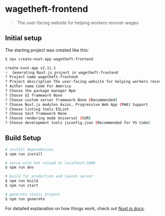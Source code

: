 # wagetheft-frontend

> The user-facing website for helping workers recover wages

## Initial setup

The starting project was created like this:

``` bash
$ npx create-nuxt-app wagetheft-frontend

create-nuxt-app v2.11.1
✨  Generating Nuxt.js project in wagetheft-frontend
? Project name wagetheft-frontend
? Project description The user-facing website for helping workers recover wages
? Author name Code For America
? Choose the package manager Npm
? Choose UI framework None
? Choose custom server framework None (Recommended)
? Choose Nuxt.js modules Axios, Progressive Web App (PWA) Support
? Choose linting tools ESLint
? Choose test framework None
? Choose rendering mode Universal (SSR)
? Choose development tools jsconfig.json (Recommended for VS Code)
```

## Build Setup

``` bash
# install dependencies
$ npm run install

# serve with hot reload at localhost:3000
$ npm run dev

# build for production and launch server
$ npm run build
$ npm run start

# generate static project
$ npm run generate
```

For detailed explanation on how things work, check out [Nuxt.js docs](https://nuxtjs.org).
